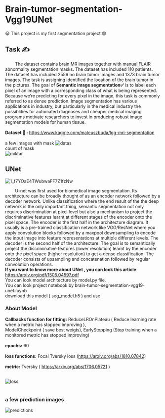 # Brain-tumor-segmentation-Vgg19UNet
:grinning:	This project is my first segmentation project :smile:	
## Task :writing_hand:
&ensp;&ensp;&ensp;&ensp; The dataset contains brain MR images together with manual FLAIR abnormality segmentation masks. The dataset has included 110 patients. The dataset has included 2556 no brain tumor images and 1373 brain tumor images. The task is assigning identified the location of the brain tumor in the pictures. The goal of **Semantic image segmentation:white_check_mark:** is to label each pixel of an image with a corresponding class of what is being represented. Because we’re predicting for every pixel in the image, this task is commonly referred to as dense prediction. Image segmentation has various applications in industry, but particularly in the medical industry the possiblities for automated diagnoses and cheaper medical imaging programs motivate researchers to invest in producing robust image segmentation models for human tissue.<br><br>
**Dataset :ledger:	:** https://www.kaggle.com/mateuszbuda/lgg-mri-segmentation <br><br>
a few images with mask
![datas](https://user-images.githubusercontent.com/59391291/117510076-15c22e00-af94-11eb-9e62-8b4d03b24ef2.png)
<br>
count of mask <br>
![miktar](https://user-images.githubusercontent.com/59391291/117510083-1955b500-af94-11eb-80e1-429ef788032e.png)

## UNet
![1_f7YOaE4TWubwaFF7Z1fzNw](https://user-images.githubusercontent.com/59391291/117498684-cc1d1780-af82-11eb-8d6f-b41779562bb7.png) <br>

&ensp;&ensp;&ensp;&ensp; U-net was first used for biomedical image segmentation. Its architecture can be broadly thought of as an encoder network followed by a decoder network. Unlike classification where the end result of the the deep network is the only important thing, semantic segmentation not only requires discrimination at pixel level but also a mechanism to project the discriminative features learnt at different stages of the encoder onto the pixel space. The encoder is the first half in the architecture diagram. It usually is a pre-trained classification network like VGG/ResNet where you apply convolution blocks followed by a maxpool downsampling to encode the input image into feature representations at multiple different levels. The decoder is the second half of the architecture. The goal is to semantically project the discriminative features (lower resolution) learnt by the encoder onto the pixel space (higher resolution) to get a dense classification. The decoder consists of upsampling and concatenation followed by regular convolution operations.<br>
**If you want to know more about UNet , you can look this article** https://arxiv.org/pdf/1505.04597.pdf
<br>
You can look model architecture by model.py file. <br>
You can look project notebook by brain-tumor-segmentation-vgg19-unet.ipynb <br>
download this model ( seg_model.h5 ) and use <br>

### About Model
**Callbacks function for fitting:**  ReduceLROnPlateau ( Reduce learning rate when a metric has stopped improving ), <br> ModelCheckpoint ( save best weigts), EarlyStopping (Stop training when a monitored metric has stopped improving)<br><br>
**epochs:** 60 <br><br>
**loss functions:** Focal Tversky loss (https://arxiv.org/abs/1810.07842)<br><br>
**metric:**  Tversky ( https://arxiv.org/abs/1706.05721 )<br><br>


![loss](https://user-images.githubusercontent.com/59391291/117513611-c29fa980-af9a-11eb-869b-d672d7939939.png)<br><br>
### a few prediction images
![predictions](https://user-images.githubusercontent.com/59391291/117513706-fb3f8300-af9a-11eb-9faf-154a7dfc5052.png)


